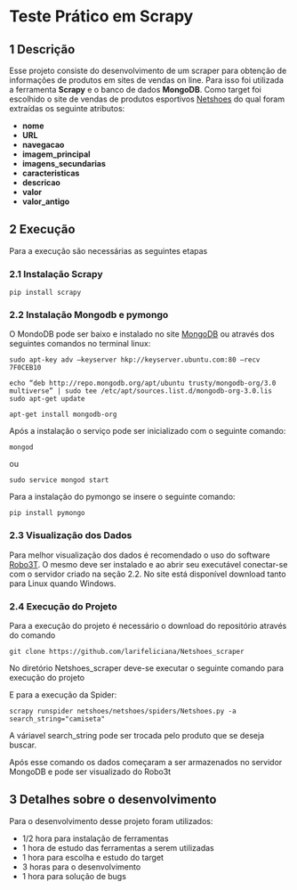 # Teste Prático em Scrapy

## 1 Descrição
Esse projeto consiste do desenvolvimento de um scraper para obtenção de informações de produtos em sites de vendas on line. Para isso foi utilizada a ferramenta **Scrapy** e o banco de dados **MongoDB**. Como target foi escolhido o site de vendas de produtos esportivos  [Netshoes](https://www.netshoes.com.br/) do qual foram extraídas os seguinte atributos:


*    **nome** 
*    **URL**  
*    **navegacao**
*    **imagem_principal**
*    **imagens_secundarias**
*    **caracteristicas**
*    **descricao**
*    **valor**
*    **valor_antigo**


## 2 Execução
Para a execução são necessárias as seguintes etapas

### 2.1 Instalação Scrapy 




```
pip install scrapy
```


 
### 2.2 Instalação Mongodb e pymongo
 O MondoDB pode ser baixo e instalado no site [MongoDB](https://www.mongodb.com/download-center/community) ou através dos seguintes comandos no terminal linux:
 
```sudo apt-key adv –keyserver hkp://keyserver.ubuntu.com:80 –recv 7F0CEB10```

```echo “deb http://repo.mongodb.org/apt/ubuntu trusty/mongodb-org/3.0 multiverse” | sudo tee /etc/apt/sources.list.d/mongodb-org-3.0.lis ```
```sudo apt-get update```

```apt-get install mongodb-org```


Após a instalação o serviço pode ser inicializado com o seguinte comando:
```
mongod
```
ou 

```sudo service mongod start```

Para a instalação do pymongo se insere o seguinte comando:
```
pip install pymongo
```

### 2.3 Visualização dos Dados
Para melhor visualização dos dados é recomendado o uso do software [Robo3T](https://robomongo.org). O mesmo deve ser instalado e ao abrir seu executável conectar-se com o servidor criado na seção 2.2. No site está disponível download tanto para Linux quando Windows.

### 2.4 Execução do Projeto 
Para a execução do projeto é necessário o download do repositório através do comando

```git clone https://github.com/larifeliciana/Netshoes_scraper```

No diretório Netshoes_scraper deve-se executar o seguinte comando para execução do projeto
   
   
 E para a execução da Spider:
 
 ```scrapy runspider netshoes/netshoes/spiders/Netshoes.py -a search_string="camiseta"```
 



A váriavel search_string pode ser trocada pelo produto que se deseja buscar.

Após esse comando os dados começaram a ser armazenados no servidor MongoDB e pode ser visualizado do Robo3t

## 3 Detalhes sobre o desenvolvimento

Para o desenvolvimento desse projeto foram utilizados:



* 1/2 hora para instalação de ferramentas
* 1 hora de estudo das ferramentas a serem utilizadas
* 1 hora para escolha e estudo do target
* 3 horas para o desenvolvimento 
* 1 hora para solução de bugs
